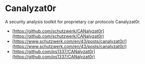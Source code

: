 # Canalyzat0r

A security analysis toolkit for proprietary car protocols Canalyzat0r.

* [https://github.com/schutzwerk/CANalyzat0r](https://github.com/schutzwerk/CANalyzat0r)
* [https://www.schutzwerk.com/en/43/posts/canalyzat0r/](https://www.schutzwerk.com/en/43/posts/canalyzat0r/)
* [https://github.com/ps1337/CANalyzat0r](https://github.com/ps1337/CANalyzat0r)

